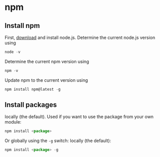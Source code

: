 # npm

## Install npm

First, [download](https://nodejs.org/en/download/) and install node.js. Determine the current node.js version using
```JavaScript
node -v
```
Determine the current npm version using 
```JavaScript
npm -v
```

Update npm to the current version using
```JavaScript
npm install npm@latest -g
```

## Install packages
locally (the default). Used if you want to use the package from your own module:
```JavaScript
npm install <package> 
```

Or globally using the ```-g``` switch:
locally (the default):
```JavaScript
npm install <package> -g 
```
